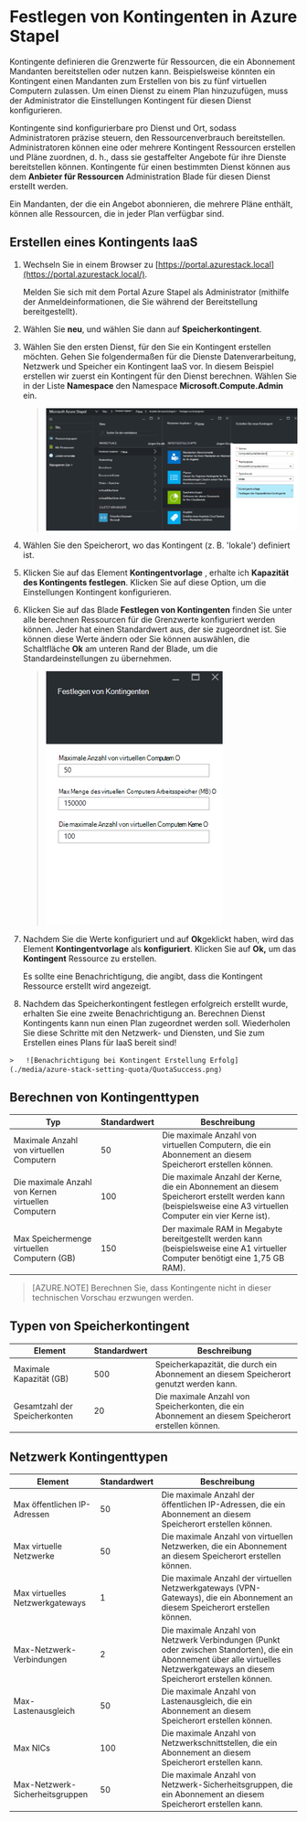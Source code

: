 <properties
    pageTitle="Kontingente in Azure Stapel | Microsoft Azure"
    description="Administratoren Festlegen von Kontingenten zum Einschränken des der maximalen Größe von Ressourcen, die Mandanten zugreifen zu können."
    services="azure-stack"
    documentationCenter=""
    authors="mattmcg"
    manager="byronr"
    editor=""/>

<tags
    ms.service="azure-stack"
    ms.workload="na"
    ms.tgt_pltfrm="na"
    ms.devlang="na"
    ms.topic="get-started-article"
    ms.date="09/26/2016"
    ms.author="mattmcg"/>



# <a name="set-quotas-in-azure-stack"></a>Festlegen von Kontingenten in Azure Stapel

Kontingente definieren die Grenzwerte für Ressourcen, die ein Abonnement Mandanten bereitstellen oder nutzen kann. Beispielsweise könnten ein Kontingent einen Mandanten zum Erstellen von bis zu fünf virtuellen Computern zulassen. Um einen Dienst zu einem Plan hinzuzufügen, muss der Administrator die Einstellungen Kontingent für diesen Dienst konfigurieren.

Kontingente sind konfigurierbare pro Dienst und Ort, sodass Administratoren präzise steuern, den Ressourcenverbrauch bereitstellen. Administratoren können eine oder mehrere Kontingent Ressourcen erstellen und Pläne zuordnen, d. h., dass sie gestaffelter Angebote für ihre Dienste bereitstellen können. Kontingente für einen bestimmten Dienst können aus dem **Anbieter für Ressourcen** Administration Blade für diesen Dienst erstellt werden.

Ein Mandanten, der die ein Angebot abonnieren, die mehrere Pläne enthält, können alle Ressourcen, die in jeder Plan verfügbar sind.

## <a name="to-create-an-iaas-quota"></a>Erstellen eines Kontingents IaaS

1.  Wechseln Sie in einem Browser zu [https://portal.azurestack.local](https://portal.azurestack.local/).

    Melden Sie sich mit dem Portal Azure Stapel als Administrator (mithilfe der Anmeldeinformationen, die Sie während der Bereitstellung bereitgestellt).

2.  Wählen Sie **neu**, und wählen Sie dann auf **Speicherkontingent**.

3.  Wählen Sie den ersten Dienst, für den Sie ein Kontingent erstellen möchten. Gehen Sie folgendermaßen für die Dienste Datenverarbeitung, Netzwerk und Speicher ein Kontingent IaaS vor.
In diesem Beispiel erstellen wir zuerst ein Kontingent für den Dienst berechnen. Wählen Sie in der Liste **Namespace** den Namespace **Microsoft.Compute.Admin** ein.

    > ![Erstellen ein neues berechnen Kontingent](./media/azure-stack-setting-quota/NewComputeQuota.PNG)

4.  Wählen Sie den Speicherort, wo das Kontingent (z. B. 'lokale') definiert ist.

5.  Klicken Sie auf das Element **Kontingentvorlage** , erhalte ich **Kapazität des Kontingents festlegen**. Klicken Sie auf diese Option, um die Einstellungen Kontingent konfigurieren.

6.  Klicken Sie auf das Blade **Festlegen von Kontingenten** finden Sie unter alle berechnen Ressourcen für die Grenzwerte konfiguriert werden können. Jeder hat einen Standardwert aus, der sie zugeordnet ist. Sie können diese Werte ändern oder Sie können auswählen, die Schaltfläche **Ok** am unteren Rand der Blade, um die Standardeinstellungen zu übernehmen.

    > ![Festlegen eines Kontingents berechnen](./media/azure-stack-setting-quota/SetQuotasBladeCompute.PNG)

7.  Nachdem Sie die Werte konfiguriert und auf **Ok**geklickt haben, wird das Element **Kontingentvorlage** als **konfiguriert**. Klicken Sie auf **Ok,** um das **Kontingent** Ressource zu erstellen.

    Es sollte eine Benachrichtigung, die angibt, dass die Kontingent Ressource erstellt wird angezeigt.

8.   Nachdem das Speicherkontingent festlegen erfolgreich erstellt wurde, erhalten Sie eine zweite Benachrichtigung an. Berechnen Dienst Kontingents kann nun einen Plan zugeordnet werden soll. Wiederholen Sie diese Schritte mit den Netzwerk- und Diensten, und Sie zum Erstellen eines Plans für IaaS bereit sind!

    >   ![Benachrichtigung bei Kontingent Erstellung Erfolg](./media/azure-stack-setting-quota/QuotaSuccess.png)

## <a name="compute-quota-types"></a>Berechnen von Kontingenttypen

|**Typ**                    |**Standardwert**| **Beschreibung**|
|--------------------------- | ------------------------------------|------------------------------------------------------------------|
|Maximale Anzahl von virtuellen Computern   |50|Die maximale Anzahl von virtuellen Computern, die ein Abonnement an diesem Speicherort erstellen können. |
|Die maximale Anzahl von Kernen virtuellen Computern              |100|Die maximale Anzahl der Kerne, die ein Abonnement an diesem Speicherort erstellt werden kann (beispielsweise eine A3 virtuellen Computer ein vier Kerne ist).|
|Max Speichermenge virtuellen Computern (GB)         |150|Der maximale RAM in Megabyte bereitgestellt werden kann (beispielsweise eine A1 virtueller Computer benötigt eine 1,75 GB RAM).|

> [AZURE.NOTE] Berechnen Sie, dass Kontingente nicht in dieser technischen Vorschau erzwungen werden.

## <a name="storage-quota-types"></a>Typen von Speicherkontingent

|**Element**                           |**Standardwert**   |**Beschreibung**|
|---------------------------------- |------------------- |-----------------------------------------------------------|
|Maximale Kapazität (GB)              |500                 |Speicherkapazität, die durch ein Abonnement an diesem Speicherort genutzt werden kann.|
|Gesamtzahl der Speicherkonten   |20                  |Die maximale Anzahl von Speicherkonten, die ein Abonnement an diesem Speicherort erstellen können.|

## <a name="network-quota-types"></a>Netzwerk Kontingenttypen

|**Element**                                                   |**Standardwert**   |**Beschreibung**|
|----------------------------------------------------------| ------------------- |--------------------------------------------------------------------------------------------------------------------------------------------------------------------|
| Max öffentlichen IP-Adressen                         |50                  |Die maximale Anzahl der öffentlichen IP-Adressen, die ein Abonnement an diesem Speicherort erstellen können. |
| Max virtuelle Netzwerke                   |50                  |Die maximale Anzahl von virtuellen Netzwerken, die ein Abonnement an diesem Speicherort erstellen können. |
| Max virtuelles Netzwerkgateways           |1                   |Die maximale Anzahl der virtuellen Netzwerkgateways (VPN-Gateways), die ein Abonnement an diesem Speicherort erstellen können. |
| Max-Netzwerk-Verbindungen                |2                   |Die maximale Anzahl von Netzwerk Verbindungen (Punkt oder zwischen Standorten), die ein Abonnement über alle virtuelles Netzwerkgateways an diesem Speicherort erstellen können. |
| Max-Lastenausgleich                     |50                  |Die maximale Anzahl von Lastenausgleich, die ein Abonnement an diesem Speicherort erstellen können. |
| Max NICs                               |100                 |Die maximale Anzahl von Netzwerkschnittstellen, die ein Abonnement an diesem Speicherort erstellen kann. |
| Max-Netzwerk-Sicherheitsgruppen            |50                  |Die maximale Anzahl von Netzwerk-Sicherheitsgruppen, die ein Abonnement an diesem Speicherort erstellen kann. |
